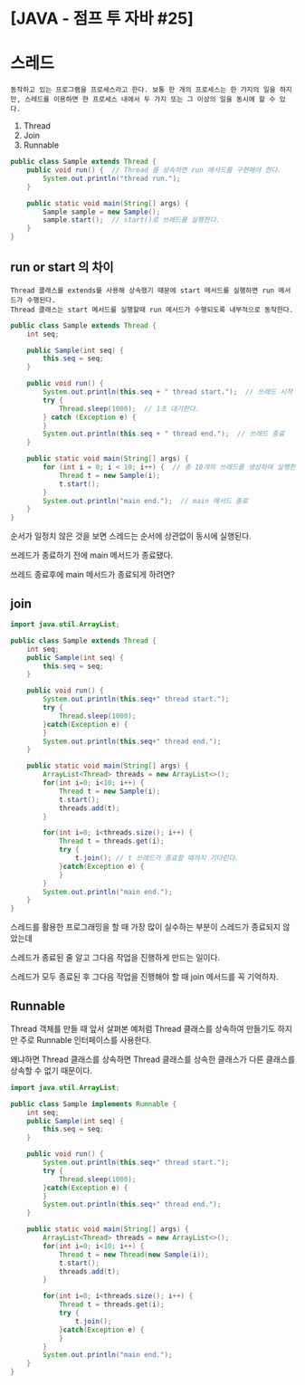 # [JAVA - 점프 투 자바 #25] 

# 스레드
```
동작하고 있는 프로그램을 프로세스라고 한다. 보통 한 개의 프로세스는 한 가지의 일을 하지만, 스레드를 이용하면 한 프로세스 내에서 두 가지 또는 그 이상의 일을 동시에 할 수 있다.
```
1. Thread
2. Join
3. Runnable
```java
public class Sample extends Thread {
    public void run() {  // Thread 를 상속하면 run 메서드를 구현해야 한다.
        System.out.println("thread run.");
    }

    public static void main(String[] args) {
        Sample sample = new Sample();
        sample.start();  // start()로 쓰레드를 실행한다.
    }
}
```
## run or start 의 차이
```
Thread 클래스를 extends를 사용해 상속했기 때문에 start 메서드를 실행하면 run 메서드가 수행된다. 
Thread 클래스는 start 메서드를 실행할때 run 메서드가 수행되도록 내부적으로 동작한다.
```

```java
public class Sample extends Thread {
    int seq;

    public Sample(int seq) {
        this.seq = seq;
    }

    public void run() {
        System.out.println(this.seq + " thread start.");  // 쓰레드 시작
        try {
            Thread.sleep(1000);  // 1초 대기한다.
        } catch (Exception e) {
        }
        System.out.println(this.seq + " thread end.");  // 쓰레드 종료 
    }

    public static void main(String[] args) {
        for (int i = 0; i < 10; i++) {  // 총 10개의 쓰레드를 생성하여 실행한다.
            Thread t = new Sample(i);
            t.start();
        }
        System.out.println("main end.");  // main 메서드 종료
    }
}
```
순서가 일정치 않은 것을 보면 스레드는 순서에 상관없이 동시에 실행된다.

쓰레드가 종료하기 전에 main 메서드가 종료됐다.


쓰레드 종료후에 main 메서드가 종료되게 하려면?
## join
```java
import java.util.ArrayList;

public class Sample extends Thread {
    int seq;
    public Sample(int seq) {
        this.seq = seq;
    }

    public void run() {
        System.out.println(this.seq+" thread start.");
        try {
            Thread.sleep(1000);
        }catch(Exception e) {
        }
        System.out.println(this.seq+" thread end.");
    }

    public static void main(String[] args) {
        ArrayList<Thread> threads = new ArrayList<>();
        for(int i=0; i<10; i++) {
            Thread t = new Sample(i);
            t.start();
            threads.add(t);
        }

        for(int i=0; i<threads.size(); i++) {
            Thread t = threads.get(i);
            try {
                t.join(); // t 쓰레드가 종료할 때까지 기다린다.
            }catch(Exception e) {
            }
        }
        System.out.println("main end.");
    }
}
```
스레드를 활용한 프로그래밍을 할 때 가장 많이 실수하는 부분이 스레드가 종료되지 않았는데 

스레드가 종료된 줄 알고 그다음 작업을 진행하게 만드는 일이다. 

스레드가 모두 종료된 후 그다음 작업을 진행해야 할 때 join 메서드를 꼭 기억하자.

## Runnable
Thread 객체를 만들 때 앞서 살펴본 예처럼 Thread 클래스를 상속하여 만들기도 하지만 주로 Runnable 인터페이스를 사용한다. 

왜냐하면 Thread 클래스를 상속하면 Thread 클래스를 상속한 클래스가 다른 클래스를 상속할 수 없기 때문이다.
```java
import java.util.ArrayList;

public class Sample implements Runnable {
    int seq;
    public Sample(int seq) {
        this.seq = seq;
    }

    public void run() {
        System.out.println(this.seq+" thread start.");
        try {
            Thread.sleep(1000);
        }catch(Exception e) {
        }
        System.out.println(this.seq+" thread end.");
    }

    public static void main(String[] args) {
        ArrayList<Thread> threads = new ArrayList<>();
        for(int i=0; i<10; i++) {
            Thread t = new Thread(new Sample(i));
            t.start();
            threads.add(t);
        }

        for(int i=0; i<threads.size(); i++) {
            Thread t = threads.get(i);
            try {
                t.join();
            }catch(Exception e) {
            }
        }
        System.out.println("main end.");
    }
}
```